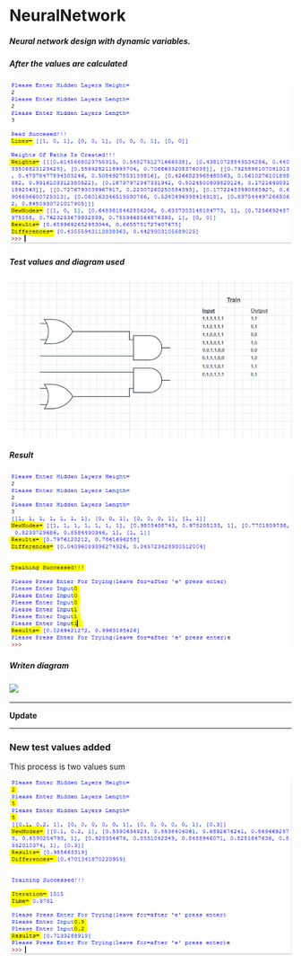 # NeuralNetwork
##### **Neural network design with dynamic variables.**

##### **After the values are calculated**

![](https://github.com/ozkandgn/NeuralNetwork/blob/master/images/tryOutput.PNG)

##### **Test values and diagram used**

![](https://github.com/ozkandgn/NeuralNetwork/blob/master/images/trainDiagram.png)

##### **Result**

![](https://github.com/ozkandgn/NeuralNetwork/blob/master/images/testOutput.PNG)

##### **Writen diagram**

![](https://github.com/ozkandgn/NeuralNetwork/blob/master/images/writtenDiagram.png)


********************************************************
**Update**
********************************************************


### **New test values added**
This process is two values sum

![](https://github.com/ozkandgn/NeuralNetwork/blob/master/images/newTestOutput.PNG)
